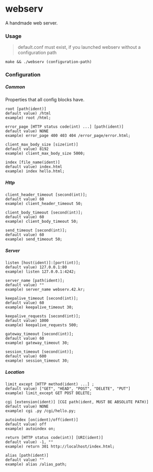 # webserv
A handmade web server.

### Usage
> default.conf must exist, if you launched webserv without a configuration path

```shell
make && ./webserv (configuration-path)
```

### Configuration

##### Common

Properties that all config blocks have.

```
root [path(ident)]
default value) /html
example) root /html;
```

```
error_page [HTTP status code(int) ...] [path(ident)]
default value) NONE
example) error_page 400 403 404 /error_page/error.html;
```

```
client_max_body_size [size(int)]
default value) 8192
example) client_max_body_size 5000;
```

```
index [file_name(ident)]
default value) index.html
example) index hello.html;
```

##### Http

```
client_header_timeout [second(int)];
default value) 60
example) client_header_timeout 50;
```

```
client_body_timeout [second(int)];
default value) 60
example) client_body_timeout 50;
```

```
send_timeout [second(int)];
default value) 60
example) send_timeout 50;
```

##### Server

```
listen [host(ident)]:[port(int)];
default value) 127.0.0.1:80
example) listen 127.0.0.1:4242;
```

```
server_name [path(ident)];
default value) ""
example) server_name webserv.42.kr;
```

```
keepalive_timeout [second(int)];
default value) 60
example) keepalive_timeout 30;
```

```
keepalive_requests [second(int)];
default value) 1000
example) keepalive_requests 500;
```

```
gateway_timeout [second(int)];
default value) 60
example) gateway_timeout 30;
```

```
session_timeout [second(int)];
default value) 600
example) session_timeout 30;
```

##### Location

```
limit_except [HTTP method(ident) ...] ;
default value) ["GET", "HEAD", "POST", "DELETE", "PUT"]
example) limit_except GET POST DELETE;
```

```
cgi [extension(ident)] [CGI path(ident, MUST BE ABSOLUTE PATH)]
default value) NONE
example) cgi .py /cgi/hello.py;
```

```
autoindex [on(ident)/off(ident)]
default value) off
example) autoindex on;
```

```
return [HTTP status code(int)] [URI(ident)]
default value) -1, ""
example) return 301 http://localhost/index.html;
```

```
alias [path(ident)]
default value) ""
example) alias /alias_path;
```
